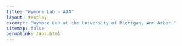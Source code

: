 ```yaml
---
title: "Wymore Lab - AOA"
layout: textlay
excerpt: "Wymore Lab at the University of Michigan, Ann Arbor."
sitemap: false
permalink: /aoa.html
---
```

<!-- TODO
# AOA calendar

The group indicated below is responsible for choosing a speaker/paper and sending out a reminder.

05.09.2017 Aarts

19.09.2017 Allan

17.10.2017 Oosterkamp

31.10.2017 Aarts

14.11.2017 Allan

28.11.2017 Oosterkamp

12.12.2017 Aarts



## old dates

24-Jan-17 --

7-Feb-17 Allan

21-Feb-17 Oosterkamp

7-Mar-17 Aarts

21-Mar-17 Allan

4-Apr-17 Oosterkamp

18-Apr-17 Aarts

2-May-17 Allan

16-May-17 Oosterkamp

30-May-17 Aarts




31-Aug-16	Allan

14-Sep-16	Aarts

28-Sep-16	Oosterkamp

12-Oct-16	Allan

26-Oct-16	Aarts

9-Nov-16	Oosterkamp

23-Nov-16	Allan

7-Dec-16	Aarts

21-Dec-16	Oosterkamp -->
